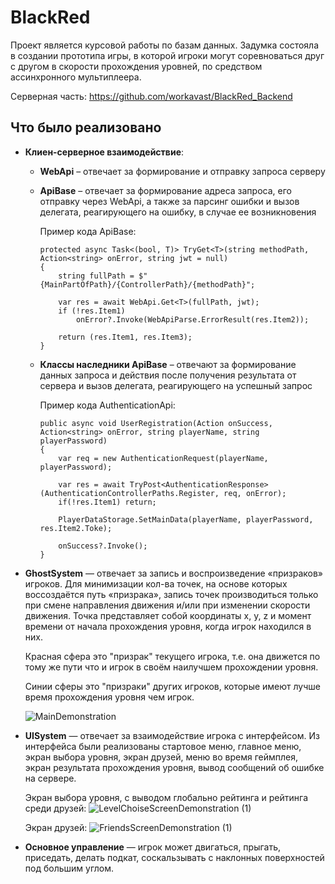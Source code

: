 # BlackRed
Проект является курсовой работы по базам данных. Задумка состояла в создании прототипа игры, в которой игроки могут соревноваться друг с другом в скорости прохождения уровней, 
по средством ассинхронного мультиплеера.

Серверная часть: https://github.com/workavast/BlackRed_Backend

## Что было реализовано

- **Клиен-серверное взаимодействие**:

  - **WebApi** – отвечает за формирование и отправку запроса серверу

  - **ApiBase** – отвечает за формирование адреса запроса, его отправку через 
  WebApi, а также за парсинг ошибки и вызов делегата, реагирующего на ошибку, в случае ее возникновения

      Пример кода ApiBase:
    
        protected async Task<(bool, T)> TryGet<T>(string methodPath, Action<string> onError, string jwt = null)
        {
            string fullPath = $"{MainPartOfPath}/{ControllerPath}/{methodPath}";
            
            var res = await WebApi.Get<T>(fullPath, jwt);
            if (!res.Item1)
                onError?.Invoke(WebApiParse.ErrorResult(res.Item2));

            return (res.Item1, res.Item3);
        }

  - **Классы наследники ApiBase** – отвечают за формирование данных запроса и действия после получения результата от сервера и вызов делегата, реагирующего на успешный запрос

      Пример кода AuthenticationApi:

        public async void UserRegistration(Action onSuccess, Action<string> onError, string playerName, string playerPassword)
        {
            var req = new AuthenticationRequest(playerName, playerPassword);
            
            var res = await TryPost<AuthenticationResponse>(AuthenticationControllerPaths.Register, req, onError);
            if(!res.Item1) return;
            
            PlayerDataStorage.SetMainData(playerName, playerPassword, res.Item2.Toke);
            
            onSuccess?.Invoke();
        }
  
- **GhostSystem** — отвечает за запись и воспроизведение «призраков» игроков. Для минимизации кол-ва точек, на основе которых воссоздаётся путь «призрака»,
  запись точек производиться только при смене направления движения и/или при изменении скорости движения. Точка представляет собой координаты x, y, z и момент времени от начала прохождения уровня,
  когда игрок находился в них.
  
  Красная сфера это "призрак" текущего игрока, т.е. она движется по тому же пути что и игрок в своём наилучшем прохождении уровня.

  Синии сферы это "призраки" других игроков, которые имеют лучше время прохождения уровня чем игрок.

  ![MainDemonstration](https://github.com/workavast/BlackRed/assets/90834653/79d1bfd1-b248-4e2e-8705-83a0f7d0dcae)

- **UISystem** — отвечает за взаимодействие игрока с интерфейсом. Из интерфейса были реализованы стартовое меню, главное меню, экран выбора уровня, экран друзей, меню во время геймплея,
  экран результата прохождения уровня, вывод сообщений об ошибке на сервере.

  Экран выбора уровня, с выводом глобально рейтинга и рейтинга среди друзей:
  ![LevelChoiseScreenDemonstration (1)](https://github.com/workavast/BlackRed/assets/90834653/d5053e68-6f22-400a-9650-571cc0803ba1)

  Экран друзей:
  ![FriendsScreenDemonstration (1)](https://github.com/workavast/BlackRed/assets/90834653/61cf2eeb-5de7-4687-8ce8-3a47522e249a)

- **Основное управление** — игрок может двигаться, прыгать, приседать, делать подкат, соскальзывать с наклонных поверхностей под большим углом.
